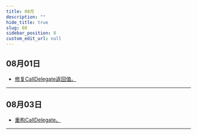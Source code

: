```yaml
---
title: 08月
description: ""
hide_title: true
slug: 08
sidebar_position: 8
custom_edit_url: null
---
```


## 08月01日

- [修复CallDelegate返回值。](https://github.com/crazytuzi/UnrealCSharp/commit/6127c167803593504577f4db61c5190bd4566aad)

---

## 08月03日

- [重构CallDelegate。](https://github.com/crazytuzi/UnrealCSharp/commit/990482a40f59191543ddd1d452759731d3ceaa72)

---
